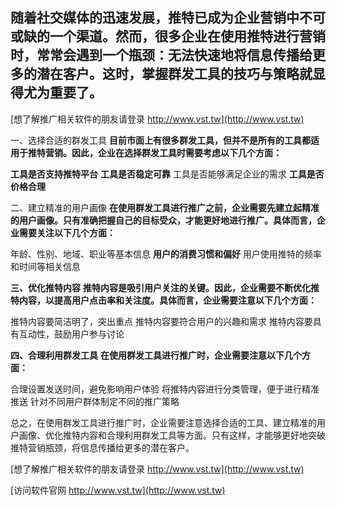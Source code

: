 ## **随着社交媒体的迅速发展，推特已成为企业营销中不可或缺的一个渠道。然而，很多企业在使用推特进行营销时，常常会遇到一个瓶颈：无法快速地将信息传播给更多的潜在客户。这时，掌握群发工具的技巧与策略就显得尤为重要了。**

[想了解推广相关软件的朋友请登录 http://www.vst.tw](http://www.vst.tw)

一、选择合适的群发工具
**目前市面上有很多群发工具，但并不是所有的工具都适用于推特营销。因此，企业在选择群发工具时需要考虑以下几个方面：**

**工具是否支持推特平台**
**工具是否稳定可靠**
工具是否能够满足企业的需求
**工具是否价格合理**

二、建立精准的用户画像
**在使用群发工具进行推广之前，企业需要先建立起精准的用户画像。只有准确把握自己的目标受众，才能更好地进行推广。具体而言，企业需要关注以下几个方面：**

年龄、性别、地域、职业等基本信息
**用户的消费习惯和偏好**
用户使用推特的频率和时间等相关信息

**三、优化推特内容**
**推特内容是吸引用户关注的关键。因此，企业需要不断优化推特内容，以提高用户点击率和关注度。具体而言，企业需要注意以下几个方面：**

推特内容要简洁明了，突出重点
推特内容要符合用户的兴趣和需求
推特内容要具有互动性，鼓励用户参与讨论

**四、合理利用群发工具**
**在使用群发工具进行推广时，企业需要注意以下几个方面：**

合理设置发送时间，避免影响用户体验
将推特内容进行分类管理，便于进行精准推送
针对不同用户群体制定不同的推广策略

总之，在使用群发工具进行推广时，企业需要注意选择合适的工具、建立精准的用户画像、优化推特内容和合理利用群发工具等方面。只有这样，才能够更好地突破推特营销瓶颈，将信息传播给更多的潜在客户。

[想了解推广相关软件的朋友请登录 http://www.vst.tw](http://www.vst.tw)


[访问软件官网 http://www.vst.tw](http://www.vst.tw)
